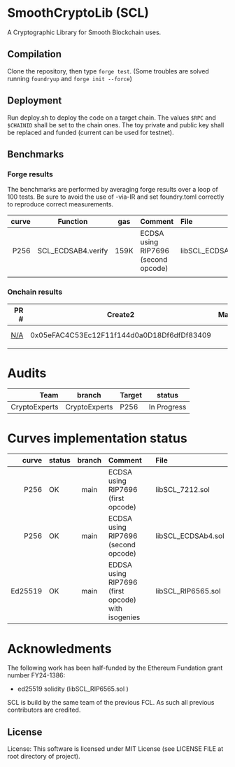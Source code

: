 # SmoothCryptoLib (SCL)
A Cryptographic Library for Smooth Blockchain uses.


## Compilation

Clone the repository, then type `forge test`. (Some troubles are solved running `foundryup` and `forge init --force`)

## Deployment

Run deploy.sh to deploy the code on a target chain. 
The values `$RPC` and `$CHAINID` shall be set to the chain ones. 
The toy private and public key shall be replaced and funded (current can be used for testnet). 



## Benchmarks


### Forge results

The benchmarks are performed by averaging forge results over a loop of 100 tests. Be sure to avoid the use of -via-IR and set foundry.toml correctly to reproduce correct measurements.

| curve | Function  | gas | Comment | File| 
|--------:|---------|:--:|:----|:----|
| P256 | SCL_ECDSAB4.verify   | 159K  | ECDSA using RIP7696 (second opcode)  | libSCL_ECDSAb4.sol |
||         |  |         ||



### Onchain results


| PR # | Create2 | Mainnets | Testnets |
|--------:|---------|:--:|:----|
|[N/A](https://github.com/rdubois-crypto/FreshCryptoLib/pull/46)| 0x05eFAC4C53Ec12F11f144d0a0D18Df6dfDf83409    | |  [Sepolia](https://sepolia.etherscan.io/address/0x05eFAC4C53Ec12F11f144d0a0D18Df6dfDf83409#code) ,[Optimism](https://sepolia.etherscan.io/address/0x05eFAC4C53Ec12F11f144d0a0D18Df6dfDf83409#code) |  
||         |  |         |



# Audits 


| Team    | branch  | Target |status |
|--------:|---------|:---------|:--:|
| CryptoExperts | CryptoExperts  |P256 | In Progress |


# Curves implementation status



| curve | status  | branch | Comment | File| 
|--------:|---------|:--:|:----|:----|
| P256 | OK   | main  | ECDSA using RIP7696 (first opcode)  | libSCL_7212.sol |
| P256 | OK   | main  | ECDSA using RIP7696 (second opcode)  | libSCL_ECDSAb4.sol |
| Ed25519|     OK    | main | EDDSA using RIP7696 (first opcode) with isogenies |    libSCL_RIP6565.sol     ||

# Acknowledments

The following work has been half-funded by the Ethereum Fundation grant number FY24-1386:
 * ed25519 solidity (libSCL_RIP6565.sol )

SCL is build by the same team of the previous FCL. As such all previous contributors are credited.


## License 
License: This software is licensed under MIT License (see LICENSE FILE at root directory of project).